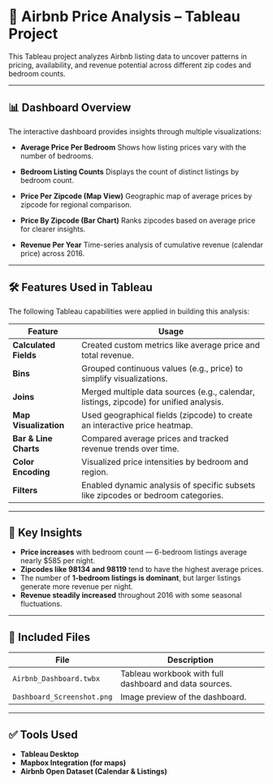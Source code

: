 # 🏡 Airbnb Price Analysis – Tableau Project

This Tableau project analyzes Airbnb listing data to uncover patterns in pricing, availability, and revenue potential across different zip codes and bedroom counts.

---

## 📊 Dashboard Overview

The interactive dashboard provides insights through multiple visualizations:

* **Average Price Per Bedroom**
  Shows how listing prices vary with the number of bedrooms.

* **Bedroom Listing Counts**
  Displays the count of distinct listings by bedroom count.

* **Price Per Zipcode (Map View)**
  Geographic map of average prices by zipcode for regional comparison.

* **Price By Zipcode (Bar Chart)**
  Ranks zipcodes based on average price for clearer insights.

* **Revenue Per Year**
  Time-series analysis of cumulative revenue (calendar price) across 2016.

---

## 🛠 Features Used in Tableau

The following Tableau capabilities were applied in building this analysis:

| Feature               | Usage                                                                                  |
| --------------------- | -------------------------------------------------------------------------------------- |
| **Calculated Fields** | Created custom metrics like average price and total revenue.                           |
| **Bins**              | Grouped continuous values (e.g., price) to simplify visualizations.                    |
| **Joins**             | Merged multiple data sources (e.g., calendar, listings, zipcode) for unified analysis. |
| **Map Visualization** | Used geographical fields (zipcode) to create an interactive price heatmap.             |
| **Bar & Line Charts** | Compared average prices and tracked revenue trends over time.                          |
| **Color Encoding**    | Visualized price intensities by bedroom and region.                                    |
| **Filters**           | Enabled dynamic analysis of specific subsets like zipcodes or bedroom categories.      |

---

## 🧠 Key Insights

* **Price increases** with bedroom count — 6-bedroom listings average nearly \$585 per night.
* **Zipcodes like 98134 and 98119** tend to have the highest average prices.
* The number of **1-bedroom listings is dominant**, but larger listings generate more revenue per night.
* **Revenue steadily increased** throughout 2016 with some seasonal fluctuations.

---

## 📁 Included Files

| File                       | Description                                            |
| -------------------------- | ------------------------------------------------------ |
| `Airbnb_Dashboard.twbx`    | Tableau workbook with full dashboard and data sources. |
| `Dashboard_Screenshot.png` | Image preview of the dashboard.                        |


---

## ✅ Tools Used

* **Tableau Desktop**
* **Mapbox Integration (for maps)**
* **Airbnb Open Dataset (Calendar & Listings)**


